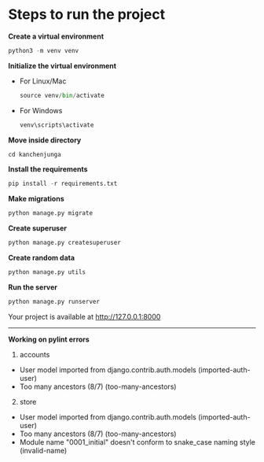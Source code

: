 # Steps to run the project

**Create a virtual environment**
```python
python3 -m venv venv
```

**Initialize the virtual environment**

- For Linux/Mac
    ```python
    source venv/bin/activate
    ```

- For Windows
    ```python
    venv\scripts\activate
    ```

**Move inside directory**
```python
cd kanchenjunga
```

**Install the requirements**
```python
pip install -r requirements.txt
```

**Make migrations**
```python
python manage.py migrate
```

**Create superuser**
```python
python manage.py createsuperuser
```

**Create random data**
```python
python manage.py utils
```

**Run the server**
```python
python manage.py runserver
```

Your project is available at http://127.0.0.1:8000

------

**Working on pylint errors**

1. accounts

- User model imported from django.contrib.auth.models (imported-auth-user)
- Too many ancestors (8/7) (too-many-ancestors)

2. store

- User model imported from django.contrib.auth.models (imported-auth-user)
- Too many ancestors (8/7) (too-many-ancestors)
- Module name "0001_initial" doesn't conform to snake_case naming style (invalid-name)